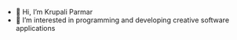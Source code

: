 - 👋 Hi, I’m Krupali Parmar
- 👀 I’m interested in programming and developing creative software applications

<!---
krupalip1807/krupalip1807 is a ✨ special ✨ repository because its `README.md` (this file) appears on your GitHub profile.
You can click the Preview link to take a look at your changes.
--->
